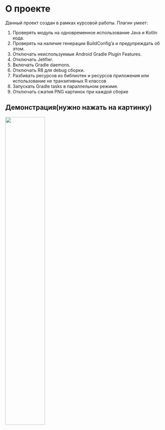 # О проекте 
Данный проект создан в рамках курсовой работы. Плагин умеет:
1)	Проверять модуль на одновременное использование Java и Kotlin кода.
1)	Проверять на наличие генерации BuildConfig’a и предупреждать об этом.
2)	Отключать неиспользуемые Android Gradle Plugin Features.
3)	Отключать Jetifier.
4)	Включать Gradle daemons.
5)	Отключать R8 для debug сборки.
6)	Разбивать ресурсов из библиотек и ресурсов приложения или использование не транзитивных R классов
7)	Запускать Gradle tasks в параллельном режиме.
8)	Отключать сжатия PNG картинок при каждой сборке 

## Демонстрация(нужно нажать на картинку)
[<img src="https://img.youtube.com/vi/ioheOYLuvAE/maxresdefault.jpg" width="50%">](https://youtu.be/ioheOYLuvAE)
